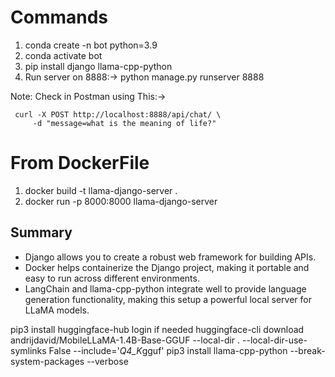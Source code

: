 # Commands
1. conda create -n bot python=3.9
2. conda activate bot
3. pip install django llama-cpp-python 
4. Run server on 8888:-> python manage.py runserver 8888

Note: Check in Postman using This:-> 
```
 curl -X POST http://localhost:8888/api/chat/ \
     -d "message=what is the meaning of life?"
```
 
# From DockerFile
1. docker build -t llama-django-server .
2. docker run -p 8000:8000 llama-django-server

## Summary
- Django allows you to create a robust web framework for building APIs.
- Docker helps containerize the Django project, making it portable and easy to run across different environments.
- LangChain and llama-cpp-python integrate well to provide language generation functionality, making this setup a powerful local server for LLaMA models.

pip3 install huggingface-hub
login if needed
huggingface-cli download andrijdavid/MobileLLaMA-1.4B-Base-GGUF --local-dir . --local-dir-use-symlinks False --include='*Q4_K*gguf'
pip3 install llama-cpp-python --break-system-packages --verbose
